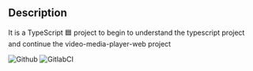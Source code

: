 ## Description

It is a TypeScript 🟦 project to begin to understand the typescript project and continue the video-media-player-web project

![Github](https://github.com/zearkiatos/typescript-introduction-web/actions/workflows/action.yml/badge.svg)
![GitlabCI](https://gitlab.com/caprilespe/typescript-introduction-web/badges/develop/pipeline.svg)